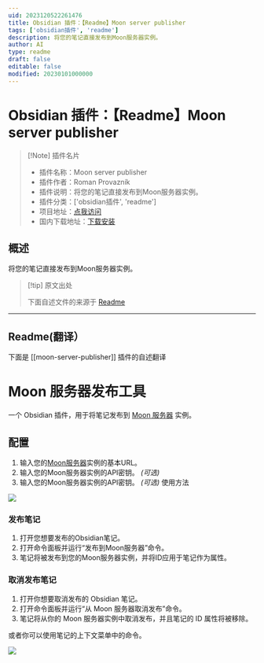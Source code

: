 ```yaml
---
uid: 2023120522261476
title: Obsidian 插件：【Readme】Moon server publisher
tags: ['obsidian插件', 'readme']
description: 将您的笔记直接发布到Moon服务器实例。
author: AI
type: readme
draft: false
editable: false
modified: 20230101000000
---
```


# Obsidian 插件：【Readme】Moon server publisher

> [!Note] 插件名片
> - 插件名称：Moon server publisher
> - 插件作者：Roman Provazník
> - 插件说明：将您的笔记直接发布到Moon服务器实例。
> - 插件分类：['obsidian插件', 'readme']
> - 项目地址：[点我访问](https://github.com/Dzoukr/MoonServerObsidianPlugin)
> - 国内下载地址：[下载安装](https://pkmer.cn/products/plugin/pluginMarket/?moon-server-publisher)

## 概述

将您的笔记直接发布到Moon服务器实例。



> [!tip] 原文出处
> 
>下面自述文件的来源于 [Readme](https://ghproxy.net/https://raw.githubusercontent.com/Dzoukr/MoonServerObsidianPlugin/master/README.md)
> 

---

## Readme(翻译）

下面是 [[moon-server-publisher]] 插件的自述翻译


# Moon 服务器发布工具

一个 Obsidian 插件，用于将笔记发布到 [Moon 服务器](https://github.com/Dzoukr/MoonServerSpecification) 实例。
## 配置

1. 输入您的[Moon服务器](https://github.com/Dzoukr/MoonServerSpecification)实例的基本URL。
2. 输入您的Moon服务器实例的API密钥。 _(可选)_ 
3. 输入您的Moon服务器实例的API密钥。 _(可选)_
使用方法

![](docs/command.png)
### 发布笔记
1. 打开您想要发布的Obsidian笔记。
2. 打开命令面板并运行“发布到Moon服务器”命令。
3. 笔记将被发布到您的Moon服务器实例，并将ID应用于笔记作为属性。
### 取消发布笔记
1. 打开你想要取消发布的 Obsidian 笔记。
2. 打开命令面板并运行“从 Moon 服务器取消发布”命令。
3. 笔记将从你的 Moon 服务器实例中取消发布，并且笔记的 ID 属性将被移除。

或者你可以使用笔记的上下文菜单中的命令。

![](docs/menu.png)



